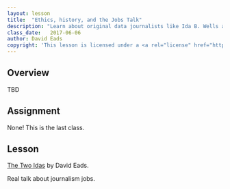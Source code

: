 ```yaml
---
layout: lesson
title:  "Ethics, history, and the Jobs Talk"
description: "Learn about original data journalists like Ida B. Wells and Ida Tarbell."
class_date:   2017-06-06
author: David Eads
copyright: 'This lesson is licensed under a <a rel="license" href="http://creativecommons.org/licenses/by-sa/4.0/">Creative Commons Attribution-ShareAlike 4.0 International License</a>.'
---
```


## Overview

TBD

## Assignment

None! This is the last class.

## Lesson

[The Two Idas](http://www.recoveredfactory.net/hhdc/) by David Eads.

Real talk about journalism jobs.
